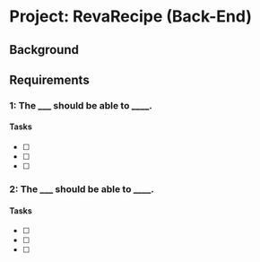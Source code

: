 # Project: RevaRecipe (Back-End)

## Background

## Requirements

### 1: The ___ should be able to ____.

#### Tasks

- [ ] 
- [ ] 
- [ ] 

### 2: The ___ should be able to ____.

#### Tasks

- [ ] 
- [ ] 
- [ ] 
